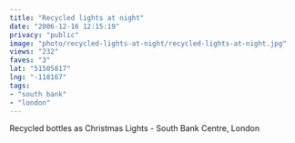 ```yaml
---
title: "Recycled lights at night"
date: "2006-12-16 12:15:19"
privacy: "public"
image: "photo/recycled-lights-at-night/recycled-lights-at-night.jpg"
views: "232"
faves: "3"
lat: "51505817"
lng: "-118167"
tags:
- "south bank"
- "london"
---
```

Recycled bottles as Christmas Lights - South Bank Centre, London
